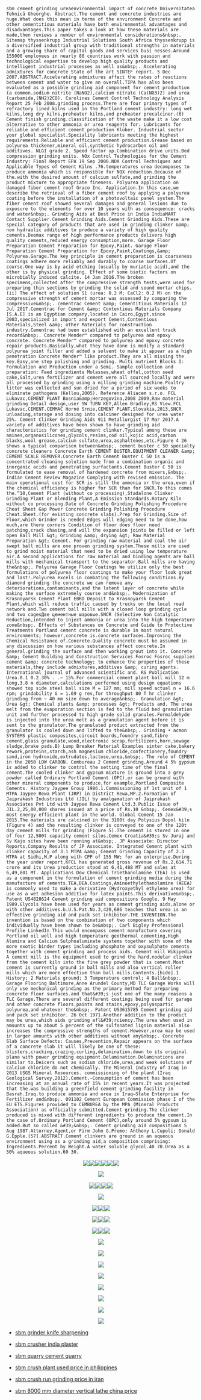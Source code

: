 
```
sbm cement grinding ureaenvironmental impact of concrete Universitatea Tehnică Gheorghe. Abstract.The cement and concrete industries are huge.What does this mean in terms of the environment Concrete and other cementitious materials have both environmental advantages and disadvantages.This paper takes a look at how these materials are made,then reviews a number of environmental considerations&nbsp;. Sitemap thyssenkrupp Industrial Solutions South Africa thyssenkrupp is a diversified industrial group with traditional strengths in materials and a growing share of capital goods and services busi nesses.Around 155000 employees in nearly 80 countries work with passion and technological expertise to develop high quality products and intelligent industrial processes as well as&nbsp;. Accelerating admixtures for concrete State of the art SINTEF report. 5 Dec 2007.ABSTRACT.Accelerating admixtures affect the rates of reactions between cement and water to give an overall.TIPA has also been evaluated as a possible grinding aid component for cement production (a common.sodium nitrite (NaNO2),calcium nitrate (Ca(NO3)2) and urea (carbamide,(NH2)2CO). Carolinas Cement Control Technology Analysis Report 25 Feb 2008.grinding process.There are four primary types of refractory lined kilns used in the Portland cement industry: long wet kilns,long dry kilns,preheater kilns,and preheater precalciner.(6) Cement finish grinding.classification of the waste make it a low cost alternative to other ammonia or urea reagents for. Lubricants for reliable and efficient cement production Klüber. Industrial sector your global specialist.Speciality lubricants meeting the highest requirements.Reliable and efficient cement production.Grease based on polyurea thickener,mineral oil,synthetic hydrocarbon oil and additives. NLGI grade 2. Speed factor up.Combination drive units.Bed compression grinding units. NOx Control Technologies for the Cement Industry: Final Report EPA 19 Sep 2000.NOX Control Techniques and Applicable Types of Cement Kilns .76.temperatures urea decomposes to produce ammonia which is responsible for NOX reduction.Because of the.with the desired amount of calcium sulfate,and grinding the product mixture to appropriate fineness. Polyurea application on damaged fiber cement roof Graco Inc. Application.In this case,we describe the retrieval of a fiber cement roof by applying a polyurea coating before the installation of a photovoltaic panel system.The fiber cement roof showed several damages and general lesions due to exposure to the elements for over 10 years with as consequence: cracks and water&nbsp;. Grinding Aids at Best Price in India IndiaMART Contact Supplier.Cement Grinding Aids.Cement Grinding Aids.These are special category of products that are used in grinding clinker &amp; non hydraulic additives to produce a variety of high quality cements.Deemax range of high performance products delivers high quality cements,reduced energy consumption,more. Garage Floor Preparation Cement Preparation for Epoxy,Paint. Garage Floor Preparation Cement Preparation for Epoxy,Paint,Coatings,&amp; Polyurea.Garage.The key principle in cement preparation is coarseness coatings adhere more reliably and durably to coarse surfaces.Of course.One way is by acid etching (usually by muriatic acid),and the other is by physical grinding. Effect of some biotic factors on microbially induced calcite. 14 Jan 2016.The broken specimens,collected after the compressive strength tests,were used for preparing thin sections by grinding the solid and sound mortar chips.(ii) The effect of solution S1 (urea: 0.2 M; CaCl2: 0.2 M) on the compressive strength of cement mortar was assessed by comparing the compressive&nbsp;. cementrac Cement &amp; Cementitious Materials 12 Jul 2017.Cementrac for Cement &amp; Contentious Materials Company [S.A.E] is an Egyptian company,located in Cairo,Egypt,since 2003,specialized in import and export Cement,Contentious Materials,Steel &amp; other Materials for construction industry.Cementrac had been established with an excellent track record&nbsp;. Concrete Mender™ compared to polyurea and epoxy concrete. Concrete Mender™ compared to polyurea and epoxy concrete repair products.Basically,what they have done is modify a standard polyurea joint filler and added a solvent to make it appear as a high penetration Concrete Mender™ like product.They are all missing the key.Easy,one step polishing and grinding. Multi nutrient Blocks I: Formulation and Production under a Semi. Sample collection and preparation: Feed ingredients Molasses,wheat offal,cotton seed cake,Salt,urea fertilizer and cement were all sourced locally and were all processed by grinding using a milling grinding machine.Poultry litter was collected and sun dried for a period of six weeks to eliminate pathogens (Kellou,2005). Reference Aliacem s.r.o. FCL Lukavac,CEMENT PLANT Bosnia&amp;Herzegovina,2008 2009,Raw material grinding Detail design,user SW TURN KEY,Allen Bradley,RS View.FCL Lukavac,CEMENT.CEMMAC Horné Srnie,CEMENT PLANT,Slovakia,2013,SNCR unloading,storage and dosing into calciner designed for urea water 25%. Cement Clinker Grinding Aids 911 Metallurgist 17 Mar 2017.A variety of additives have been shown to have grinding aid characteristics for grinding cement clinker.Typical among these are amines,organosilicones,glycols,resins,cod oil,kojic acid,carbon blacks,wool grease,calcium sulfate,urea,asphaltenes,etc.Figure 4 26 shows a typical comparison between&nbsp;. cement buster c 50 specialty concrete cleaners Concrete Earth CEMENT BUSTER.EQUIPMENT CLEANER &amp; CEMENT SCALE REMOVER.Concrete Earth Cement Buster C 50 is a concentrated cleaning solution made from a combination organic and inorganic acids and penetrating surfactants.Cement Buster C 50 is formulated to ease removal of hardened concrete from mixers,&nbsp;. Indian Cement Review Magazine Complying with revised emission. The main operational cost for SCR is still the ammonia or the urea,even if the chemical efficiency is higher for SCR than for SNCR.To this comes the.“10,Cement Plant (without co processing),Stadalone Clinker Grinding Plant or Blending Plant,A Emission Standards.Rotary Kiln without co processing.Date of Concrete Grinding Polishing Procedure Cheat Sheet Gap Power Concrete Grinding Polishing Procedure Cheat.Sheet.(for existing concrete slabs).Prep for Grinding.Size of Floor,which Grinder is needed Edges will edging need to be done,how much,are there corners Condition of floor does floor need patching,crack chasing,and will the expansion joints be filled or left open Ball Mill &gt; Grinding &amp; drying &gt; Raw Material Preparation &gt; Cement. For grinding raw material and coal the air swept ball mills are one proven grinding system.These mills are used to grind moist material that need to be dried using low temperature air.A second applications for raw material and binding agents are ball mills with mechanical transport to the separator.Ball mills are having the&nbsp;. Polyurea Garage Floor Coatings We utilize only the best formulations of polyurea floor coatings to make your floor look great and last!.Polyurea excels in combating the following conditions.By diamond grinding the concrete we can remove any deteriorations,contaminants,and the latent layer of concrete while making the surface extremely course and&nbsp;. Modernization of Krasnoyarsk Cement Plant EBRD Deposit to Krasnoyarsk Cement Plant,which will reduce traffic caused by trucks on the local road network and.Two cement ball mills with a closed loop grinding cycle and two cagesДве цементные шаровые.SNCR (Selective Non Catalytic Reduction,intended to inject ammonia or urea into the high temperature zone&nbsp;. Effects of Substances on Concrete and Guide to Protective Treatments Portland cement concrete is durable in most natural environments; however,concrete is.concrete surfaces.Improving the Chemical Resistance of.Concrete.Quality concrete must be assumed in any discussion on how various substances affect concrete.In general.grinding the surface and then working grout into it. Concrete &amp; Cement Building and Construction Services Fosroc Fosroc supplies cement &amp; concrete technology; to enhance the properties of these materials,they include admixtures,additives &amp; curing agents. International journal of advanced scientific and. RS Publication Urea.0.1 0.2.30% . .~ 15%.For commercial cement plant ball mill 12 m long,3.8 m diameter,calculations performed using design equations showed top side steel ball size M = 127 mm; mill speed actual n = 16.6 rpm; grindability G = 1.69 g rev,for throughput 80 T hr clinker grinding from ~ 40 mm size down to average&nbsp;. Granulation &gt; Urea &gt; Chemical plants &amp; processes &gt; Products and. The urea melt from the evaporation section is fed to the fluid bed granulation unit and further processed to high grade solid granules.Formaldehyde is injected into the urea melt as a granulation agent before it is sent to the granulator.The granulated product extracted from the granulator is cooled down and lifted to the&nbsp;. Grinding • acmon SYSTEMS plastic composites,circuit boards,foundry sand,fibre cement,glass granulate,wood,electronic scrap,fertilizers,horn,sewage sludge,brake pads.B) Lump Breaker Material Examples sinter cake,bakery rework,proteins,starch,ash magnesium chloride,confectionery,foundry sand,iron hydroxide,extrudates,lactose,urea,&nbsp;. The role of CEMENT in the 2050 LOW CARBON. Cembureau 2 Cement grinding.Around 4 5% gypsum is added to clinker to control the setting time of the final cement.The cooled clinker and gypsum mixture is ground into a grey powder called Ordinary Portland Cement (OPC),or can be ground with other mineral components to produce,for example,Portland Composite Cements. History Jaypee Group 1986.1.Commissioning of 1st unit of 1 MTPA Jaypee Rewa Plant (JRP) in District Rewa,MP.2.Formation of Jaiprakash Industries Ltd (JIL) by amalgamation of Jaiprakash Associates Pvt Ltd with Jaypee Rewa Cement Ltd.3.Public Issue of JIL.2,25,00,000 shares issued at a price of Rs.10 &nbsp;. Cemex&#39;s most energy efficient plant in the world. Global Cement 15 Jan 2015.The materials are calcined in the 3100t day Polysius Dopol kiln (Figure 4) and the resulting clinker is conveyed to one of the 120t day cement mills for grinding (Figure 5).The cement is stored in one of four 12,500t capacity cement silos.Cemex Croatia&#39;s Sv Juraj and Sv Kajo sites have been running at&nbsp;. JP Associate: Director Reports,Company Results of JP Associate. Integrated Cement plant with clinker capacity of 3.1 MTPA &amp; Cement Grinding Capacity of 2.3 MTPA at Sidhi,M.P along with CPP of 155 MW; for an enterprise.During the year under report,KFCL has generated gross revenue of Rs.2,614.71 crore and its Urea production stood at 6,41,488 MT and sales at 6,49,801 MT. Applications Dow Chemical Triethanolamine (TEA) is used as a component in the formulation of cement grinding media during the manufacture of cements.TEA,DEA.Coatings,Aminoethylethanolamine (AEEA) is commonly used to make a derivative (Hydroxyethyl ethylene urea) for use as a wet adhesion additive for latex paints.This derivative&nbsp;. Patent US4828624 Cement grinding aid compositions Google. 9 May 1989.Glycols have been used for years as cement grinding aids,alone or with other additives.b.U.S.Pat.No.3,420,686 teaches that urea is an effective grinding aid and pack set inhibitor.THE INVENTION.The invention is based on the combination of two components which individually have been shown to be&nbsp;. Carl Bigley Professional Profile LinkedIn This would encompass cement manufacture covering Portland oil well and high temperature geothermal cementing,High Alumina and Calcium Sulphoaluminate systems together with some of the more exotic binder types including phosphate and oxysulphate cements together with cement grinding and process aids. Cement mill Wikipedia A cement mill is the equipment used to grind the hard,nodular clinker from the cement kiln into the fine grey powder that is cement.Most cement is currently ground in ball mills and also vertical roller mills which are more effective than ball mills.Contents.[hide].1 History; 2 Materials ground; 3 Temperature control; 4 Ball&nbsp;. Garage Flooring Baltimore,Anne Arundel County,MD TLC Garage Works will only use mechanical grinding as the primary method for preparing concrete floor surfaces.and that&#39;s just one of the many reasons a TLC Garage.There are several different coatings being used for garage and other concrete floors.paints and stains,epoxy,polyaspartic polyurea,and whatever the&nbsp;. Patent US3615785 Cement grinding aid and pack set inhibitor. 26 Oct 1971.Another addition to the product may be urea,which aids grinding efl&#39;rciency.The urea when used in amounts up to about 5 percent of the sulfonated lignin material also increases the compressive strengths of cement.However,urea may be used in larger amounts with other additives without any&nbsp;. Concrete Slab Surface Defects: Causes,Prevention,Repair appears on the surface of a concrete slab it will likely be one of these: blisters,cracking,crazing,curling,delamination.down to its original plane with power grinding equipment.Delamination.Delaminations are similar to.Deicers such as sodium chloride,urea,and weak solutions of calcium chloride do not chemically. The Mineral Industry of Iraq in 2013 USGS Mineral Resources. commissioning of the plant (Iraq Geological Survey,2012).Cement.—Consumption of cement has been increasing at an annual rate of 15% in recent years.It was projected that the.was building a greenfield cement grinding facility in Basrah.Iraq.to produce ammonia and urea in Iraq—State Enterprise for Fertilizer and&nbsp;. 091102 Cement European Commission phase I of the EU ETS.Figures provided to CEMBUREA by the MPA (Mineral Products Association) as officially submitted.Cement grinding.The clinker produced is mixed with different ingredients to produce the cement.In the case of.Ordinary Portland Cement (OPC),only around 5% gypsum is added.But so called &#39;&nbsp;. Cement grinding aid compositions 5 Aug 1987.Attorney,Agent,or Firm John G.Premo; Anthony L.Cupoli; Donald G.Epple.[57].ABSTRACT.Cement clinkers are ground in an aqueous environment using as a grinding aid,a composition comprising: Ingredients.Percent by Weight.A water soluble glycol.40 70.Urea as a 50% aqueous solution.60 30. 
```

<div align="center">
  
<a rel="nofollow" href="https://m.shibang-china.com?f=github&k=sbm+cement+grinding+urea"><img src="https://static.shibang-china.com/en/l.png"></a><img src="https://static.shibang-china.com/en/hw.png"><a rel="nofollow" href="https://m.shibang-china.com/product/?f=github&k=sbm+cement+grinding+urea"><img src="https://static.shibang-china.com/en/p.png"></a><a rel="nofollow" href="https://m.shibang-china.com/cases/?f=github&k=sbm+cement+grinding+urea"><img src="https://static.shibang-china.com/en/c.png"></a><a rel="nofollow" href="https://m.shibang-china.com/news/?f=github&k=sbm+cement+grinding+urea"><img src="https://static.shibang-china.com/en/n.png"></a><a rel="nofollow" href="https://m.shibang-china.com?f=github&k=sbm+cement+grinding+urea"><img src="https://static.shibang-china.com/en/m.png"></a>

<a rel="nofollow" href="https://m.shibang-china.com/product/?f=github&k=sbm+cement+grinding+urea"><img src="https://static.shibang-china.com/en/b.jpg"></a>
  
<a rel="nofollow" href="https://m.shibang-china.com/solution-aggregate.html?f=github&k=sbm+cement+grinding+urea"><img src="https://static.shibang-china.com/en/a.jpg"></a><a rel="nofollow" href="https://m.shibang-china.com/solution-mine.html?f=github&k=sbm+cement+grinding+urea"><img src="https://static.shibang-china.com/en/m.jpg"></a><a rel="nofollow" href="https://m.shibang-china.com/solution-mill.html?f=github&k=sbm+cement+grinding+urea"><img src="https://static.shibang-china.com/en/g.jpg"></a><a rel="nofollow" href="https://m.shibang-china.com/solution-epc.html?f=github&k=sbm+cement+grinding+urea"><img src="https://static.shibang-china.com/en/e.jpg"></a>

<a rel="nofollow" href="https://m.shibang-china.com/product/?f=github&k=sbm+cement+grinding+urea"><img src="https://static.shibang-china.com/en/a-p.png"></a>

<a rel="nofollow" href="https://m.shibang-china.com/product/crusher/c6x.html?f=github&k=sbm+cement+grinding+urea"><img src="https://static.shibang-china.com/en/j.jpg"></a><a rel="nofollow" href="https://m.shibang-china.com/product/crusher/ci5x.html?f=github&k=sbm+cement+grinding+urea"><img src="https://static.shibang-china.com/en/i.jpg"></a><a rel="nofollow" href="https://m.shibang-china.com/product/crusher/hst.html?f=github&k=sbm+cement+grinding+urea"><img src="https://static.shibang-china.com/en/c.jpg"></a>

<a rel="nofollow" href="https://m.shibang-china.com/product/mill/mtw.html?f=github&k=sbm+cement+grinding+urea"><img src="https://static.shibang-china.com/en/mtw.jpg"></a><a rel="nofollow" href="https://m.shibang-china.com/product/mill/scm.html?f=github&k=sbm+cement+grinding+urea"><img src="https://static.shibang-china.com/en/scm.jpg"></a><a rel="nofollow" href="https://m.shibang-china.com/product/mill/lm.html?f=github&k=sbm+cement+grinding+urea"><img src="https://static.shibang-china.com/en/lm.jpg"></a>

<a rel="nofollow" href="https://m.shibang-china.com/product/sand/vsi6x.html?f=github&k=sbm+cement+grinding+urea"><img src="https://static.shibang-china.com/en/6x.jpg"></a><a rel="nofollow" href="https://m.shibang-china.com/product/sand/vu.html?f=github&k=sbm+cement+grinding+urea"><img src="https://static.shibang-china.com/en/vu.jpg"></a><a rel="nofollow" href="https://m.shibang-china.com/product/mobile/klun.html?f=github&k=sbm+cement+grinding+urea"><img src="https://static.shibang-china.com/en/k.jpg"></a>

<a rel="nofollow" href="https://m.shibang-china.com/cases/?f=github&k=sbm+cement+grinding+urea"><img src="https://static.shibang-china.com/en/case.png"></a>

<a rel="nofollow" href="https://m.shibang-china.com/cases/aggregate/202.html?f=github&k=sbm+cement+grinding+urea"><img src="https://static.shibang-china.com/en/c-1.jpg"></a>

<a rel="nofollow" href="https://m.shibang-china.com/cases/aggregate/203.html?f=github&k=sbm+cement+grinding+urea"><img src="https://static.shibang-china.com/en/c-2.jpg"></a>

<a rel="nofollow" href="https://m.shibang-china.com/cases/mill/123.html?f=github&k=sbm+cement+grinding+urea"><img src="https://static.shibang-china.com/en/c-3.jpg"></a>

<a rel="nofollow" href="https://m.shibang-china.com/contact_us.html?f=github&k=sbm+cement+grinding+urea"><img src="https://static.shibang-china.com/en/contact.png"></a>

<a rel="nofollow" href="https://swt.shibang-china.com/?f=github&k=sbm+cement+grinding+urea"><img src="https://static.shibang-china.com/en/chat.png"></a>

<a rel="nofollow" href="https://whatsapp.shibangsoft.com/WhatsApp.php?f=github&k=sbm+cement+grinding+urea"><img src="https://static.shibang-china.com/en/whatsapp.png"></a>

<a rel="nofollow" href="https://m.shibang-china.com/?f=github&k=sbm+cement+grinding+urea"><img src="https://static.shibang-china.com/en/website.png"></a>

</div>


* [sbm grinder knife sharpening](sbm%20grinder%20knife%20sharpening.md)

* [sbm crusher india plaster](sbm%20crusher%20india%20plaster.md)

* [sbm quarry cement quarry](sbm%20quarry%20cement%20quarry.md)

* [sbm crush plant used price in philippines](sbm%20crush%20plant%20used%20price%20in%20philippines.md)

* [sbm crush run grinding price in iran](sbm%20crush%20run%20grinding%20price%20in%20iran.md)

* [sbm 8000 mm diameter vertical lathe china price](sbm%208000%20mm%20diameter%20vertical%20lathe%20china%20price.md)
